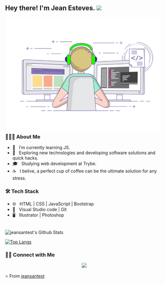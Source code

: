 <h2> Hey there! I'm Jean Esteves. <img src="https://github.com/souvikguria98/souvikguria98/blob/master/Hi.gif" width="25"></h2>
<img align="right" alt="GIF" src="https://raw.githubusercontent.com/devSouvik/devSouvik/master/gif3.gif" width="500"/>

<h3> 👨🏻‍💻 About Me </h3>

- 🔭 &nbsp; I’m currently learning JS.
- 🤔 &nbsp; Exploring new technologies and developing software solutions and quick hacks.
- 🎓 &nbsp; Studying web development at Trybe.
- ☕ &nbsp; I belive, a perfect cup of coffee can be the ultimate solution for any stress. 

<h3>🛠 Tech Stack</h3>

 
- 🌐 &nbsp; HTML | CSS | JavaScript | Bootstrap 
- 🔧 &nbsp; Visual Studio code | Git
- 🖥 &nbsp; Illustrator | Photoshop

<br>

<img align="center" src="https://github-readme-stats.vercel.app/api?username=jeansantest&include_all_commits=true&count_private=true&show_icons=true&line_height=20&title_color=7A7ADB&icon_color=2234AE&text_color=D3D3D3&bg_color=0,000000,130F40" alt="jeansantest's Github Stats">

</br>

[![Top Langs](https://github-readme-stats.vercel.app/api/top-langs/?username=jeansantest&layout=compact&text_color=daf7dc&bg_color=151515)](https://github.com/jeansantest/github-readme-stats)


<h3> 🤝🏻 Connect with Me </h3>

<p align="center"> 
&nbsp; <a href="https://www.linkedin.com/in/jeanesteves/" target="_blank" rel="noopener noreferrer"><img src="https://img.icons8.com/plasticine/100/000000/linkedin.png" width="50" /></a>
</p>

⭐️ From [jeansantest](https://github.com/jeansantest)
